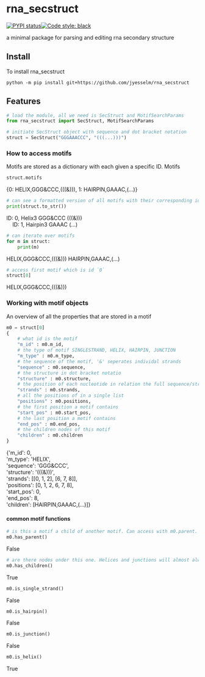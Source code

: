 # rna_secstruct

[![PYPI status]( https://badge.fury.io/py/rna_secstruct.png)](http://badge.fury.io/py/rna_secstruct)[![Code style: black](https://img.shields.io/badge/code%20style-black-000000.svg)](https://github.com/psf/black)

a minimal package for parsing and editing rna secondary structure

## Install

To install rna_secstruct 

```shell
python -m pip install git+https://github.com/jyesselm/rna_secstruct
```


## Features

```python
# load the module, all we need is SecStruct and MotifSearchParams
from rna_secstruct import SecStruct, MotifSearchParams
```

```python
# initiate SecStruct object with sequence and dot bracket notation
struct = SecStruct("GGGAAACCC", "(((...)))")
```

### How to access motifs
Motifs are stored as a dictionary with each given a specific ID. Motifs

```python
struct.motifs
```

{0: HELIX,GGG&CCC,(((&))), 1: HAIRPIN,GAAAC,(...)}

```python
# can see a formatted version of all motifs with their corresponding ids
print(struct.to_str())
```

ID: 0, Helix3 GGG&CCC (((&)))<br>
&nbsp;&nbsp;&nbsp;&nbsp;ID: 1, Hairpin3 GAAAC (...)

```python
# can iterate over motifs
for m in struct:
    print(m)
```

HELIX,GGG&CCC,(((&)))
HAIRPIN,GAAAC,(...)

```python
# access first motif which is id `0`
struct[0]
```

HELIX,GGG&CCC,(((&)))

### Working with motif objects
An overview of all the properties that are stored in a motif

```python
m0 = struct[0]
{
    # what id is the motif
    "m_id" : m0.m_id,
    # the type of motif SINGLESTRAND, HELIX, HAIRPIN, JUNCTION
    "m_type" : m0.m_type,
    # the sequence of the motif, '&' seperates individal strands
    "sequence" : m0.sequence,
    # the structure in dot bracket notatio
    "structure" : m0.structure,
    # the position of each nucleotide in relation the full sequence/structure
    "strands" : m0.strands,
    # all the positions of in a single list
    "positions" : m0.positions,
    # the first position a motif contains
    "start_pos" : m0.start_pos,
    # the last position a motif contains
    "end_pos" : m0.end_pos,
    # the children nodes of this motif
    "children" : m0.children
}
```

{'m_id': 0, <br>
'm_type': 'HELIX', <br>
'sequence': 'GGG&CCC', <br>
'structure': '(((&)))', <br>
'strands': [[0, 1, 2], [6, 7, 8]], <br>
'positions': [0, 1, 2, 6, 7, 8], <br>
'start_pos': 0, <br>
'end_pos': 8, <br>
'children': [HAIRPIN,GAAAC,(...)]}

#### common motif functions

```python
# is this a motif a child of another motif. Can access with m0.parent.
m0.has_parent()
```

False

```python
# are there nodes under this one. Helices and junctions will almost always have children
m0.has_children()
```

True

```python
m0.is_single_strand()
```

False

```python
m0.is_hairpin()
```

False

```python
m0.is_junction()
```

False

```python
m0.is_helix()
```

True

